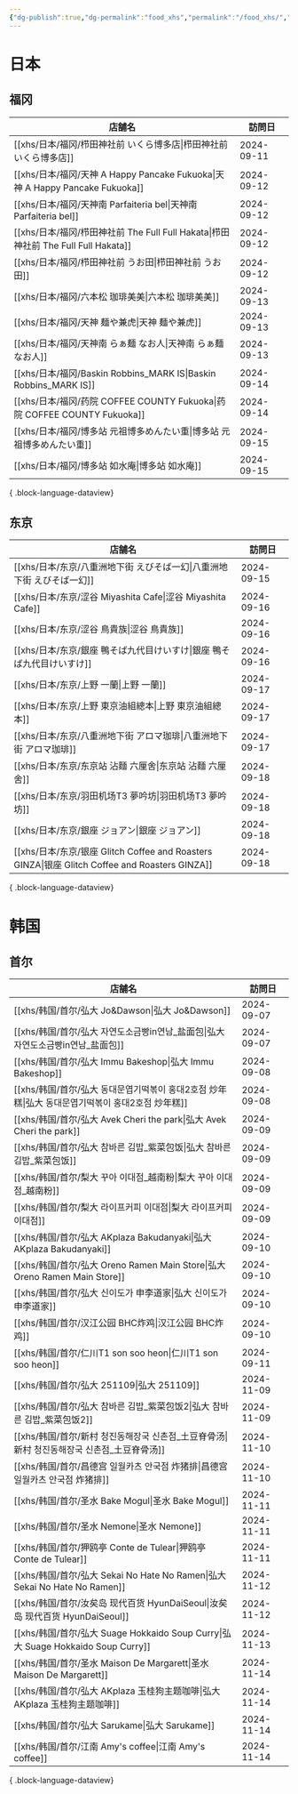 ```yaml
---
{"dg-publish":true,"dg-permalink":"food_xhs","permalink":"/food_xhs/","tags":["garden","rednote"],"updated":"2025-04-14T20:04:14.176+08:00"}
---
```



# 日本

## 福冈
| 店舗名                                                                     | 訪問日        |
| ----------------------------------------------------------------------- | ---------- |
| [[xhs/日本/福冈/栉田神社前 いくら博多店\|栉田神社前 いくら博多店]]                             | 2024-09-11 |
| [[xhs/日本/福冈/天神 A Happy Pancake Fukuoka\|天神 A Happy Pancake Fukuoka]] | 2024-09-12 |
| [[xhs/日本/福冈/天神南 Parfaiteria bel\|天神南 Parfaiteria bel]]               | 2024-09-12 |
| [[xhs/日本/福冈/栉田神社前 The Full Full Hakata\|栉田神社前 The Full Full Hakata]] | 2024-09-12 |
| [[xhs/日本/福冈/栉田神社前 うお田\|栉田神社前 うお田]]                                   | 2024-09-12 |
| [[xhs/日本/福冈/六本松 珈琲美美\|六本松 珈琲美美]]                                     | 2024-09-13 |
| [[xhs/日本/福冈/天神 麺や兼虎\|天神 麺や兼虎]]                                       | 2024-09-13 |
| [[xhs/日本/福冈/天神南 らぁ麺 なお人\|天神南 らぁ麺 なお人]]                               | 2024-09-13 |
| [[xhs/日本/福冈/Baskin Robbins_MARK IS\|Baskin Robbins_MARK IS]]         | 2024-09-14 |
| [[xhs/日本/福冈/药院 COFFEE COUNTY Fukuoka\|药院 COFFEE COUNTY Fukuoka]]     | 2024-09-14 |
| [[xhs/日本/福冈/博多站 元祖博多めんたい重\|博多站 元祖博多めんたい重]]                           | 2024-09-15 |
| [[xhs/日本/福冈/博多站 如水庵\|博多站 如水庵]]                                       | 2024-09-15 |

{ .block-language-dataview}

## 东京
| 店舗名                                                                                       | 訪問日        |
| ----------------------------------------------------------------------------------------- | ---------- |
| [[xhs/日本/东京/八重洲地下街 えびそば一幻\|八重洲地下街 えびそば一幻]]                                             | 2024-09-15 |
| [[xhs/日本/东京/涩谷 Miyashita Cafe\|涩谷 Miyashita Cafe]]                                     | 2024-09-16 |
| [[xhs/日本/东京/涩谷 鳥貴族\|涩谷 鳥貴族]]                                                           | 2024-09-16 |
| [[xhs/日本/东京/銀座 鴨そば九代目けいすけ\|銀座 鴨そば九代目けいすけ]]                                             | 2024-09-16 |
| [[xhs/日本/东京/上野 一蘭\|上野 一蘭]]                                                             | 2024-09-17 |
| [[xhs/日本/东京/上野 東京油組總本\|上野 東京油組總本]]                                                     | 2024-09-17 |
| [[xhs/日本/东京/八重洲地下街 アロマ珈琲\|八重洲地下街 アロマ珈琲]]                                               | 2024-09-17 |
| [[xhs/日本/东京/东京站 沾麵 六厘舍\|东京站 沾麵 六厘舍]]                                                   | 2024-09-18 |
| [[xhs/日本/东京/羽田机场T3 夢吟坊\|羽田机场T3 夢吟坊]]                                                   | 2024-09-18 |
| [[xhs/日本/东京/銀座 ジョアン\|銀座 ジョアン]]                                                         | 2024-09-18 |
| [[xhs/日本/东京/银座 Glitch Coffee and Roasters GINZA\|银座 Glitch Coffee and Roasters GINZA]] | 2024-09-18 |

{ .block-language-dataview}

# 韩国

## 首尔
| 店舗名                                                                         | 訪問日        |
| --------------------------------------------------------------------------- | ---------- |
| [[xhs/韩国/首尔/弘大 Jo&Dawson\|弘大 Jo&Dawson]]                                 | 2024-09-07 |
| [[xhs/韩国/首尔/弘大 자연도소금빵in연남_盐面包\|弘大 자연도소금빵in연남_盐面包]]                       | 2024-09-07 |
| [[xhs/韩国/首尔/弘大 Immu Bakeshop\|弘大 Immu Bakeshop]]                         | 2024-09-08 |
| [[xhs/韩国/首尔/弘大 동대문엽기떡볶이 홍대2호점 炒年糕\|弘大 동대문엽기떡볶이 홍대2호점 炒年糕]]               | 2024-09-08 |
| [[xhs/韩国/首尔/弘大 Avek Cheri the park\|弘大 Avek Cheri the park]]             | 2024-09-09 |
| [[xhs/韩国/首尔/弘大 참바른 김밥_紫菜包饭\|弘大 참바른 김밥_紫菜包饭]]                             | 2024-09-09 |
| [[xhs/韩国/首尔/梨大 꾸아 이대점_越南粉\|梨大 꾸아 이대점_越南粉]]                               | 2024-09-09 |
| [[xhs/韩国/首尔/梨大 라이프커피 이대점\|梨大 라이프커피 이대점]]                                 | 2024-09-09 |
| [[xhs/韩国/首尔/弘大 AKplaza Bakudanyaki\|弘大 AKplaza Bakudanyaki]]             | 2024-09-10 |
| [[xhs/韩国/首尔/弘大 Oreno Ramen Main Store\|弘大 Oreno Ramen Main Store]]       | 2024-09-10 |
| [[xhs/韩国/首尔/弘大 신이도가 申李道家\|弘大 신이도가 申李道家]]                                 | 2024-09-10 |
| [[xhs/韩国/首尔/汉江公园 BHC炸鸡\|汉江公园 BHC炸鸡]]                                     | 2024-09-10 |
| [[xhs/韩国/首尔/仁川T1 son soo heon\|仁川T1 son soo heon]]                       | 2024-09-11 |
| [[xhs/韩国/首尔/弘大 251109\|弘大 251109]]                                       | 2024-11-09 |
| [[xhs/韩国/首尔/弘大 참바른 김밥_紫菜包饭2\|弘大 참바른 김밥_紫菜包饭2]]                           | 2024-11-09 |
| [[xhs/韩国/首尔/新村 청진동해장국 신촌점_土豆脊骨汤\|新村 청진동해장국 신촌점_土豆脊骨汤]]                   | 2024-11-10 |
| [[xhs/韩国/首尔/昌德宫 일월카츠 안국점 炸猪排\|昌德宫 일월카츠 안국점 炸猪排]]                         | 2024-11-10 |
| [[xhs/韩国/首尔/圣水 Bake Mogul\|圣水 Bake Mogul]]                               | 2024-11-11 |
| [[xhs/韩国/首尔/圣水 Nemone\|圣水 Nemone]]                                       | 2024-11-11 |
| [[xhs/韩国/首尔/狎鸥亭 Conte de Tulear\|狎鸥亭 Conte de Tulear]]                   | 2024-11-11 |
| [[xhs/韩国/首尔/弘大 Sekai No Hate No Ramen\|弘大 Sekai No Hate No Ramen]]       | 2024-11-12 |
| [[xhs/韩国/首尔/汝矣岛 现代百货 HyunDaiSeoul\|汝矣岛 现代百货 HyunDaiSeoul]]               | 2024-11-12 |
| [[xhs/韩国/首尔/弘大 Suage Hokkaido Soup Curry\|弘大 Suage Hokkaido Soup Curry]] | 2024-11-13 |
| [[xhs/韩国/首尔/圣水 Maison De Margarett\|圣水 Maison De Margarett]]             | 2024-11-14 |
| [[xhs/韩国/首尔/弘大 AKplaza 玉桂狗主题咖啡\|弘大 AKplaza 玉桂狗主题咖啡]]                     | 2024-11-14 |
| [[xhs/韩国/首尔/弘大 Sarukame\|弘大 Sarukame]]                                   | 2024-11-14 |
| [[xhs/韩国/首尔/江南 Amy's coffee\|江南 Amy's coffee]]                           | 2024-11-14 |

{ .block-language-dataview}


